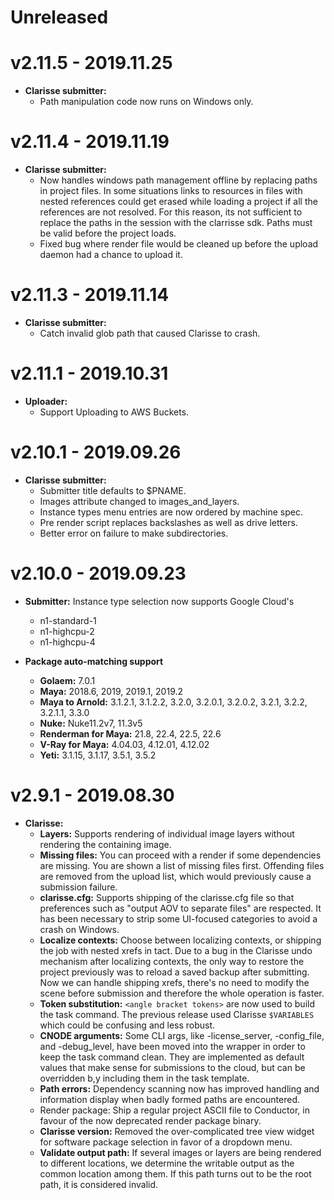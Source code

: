 # Unreleased


# v2.11.5 -  2019.11.25

* **Clarisse submitter:** 
  * Path manipulation code now runs on Windows only.

# v2.11.4 -  2019.11.19

* **Clarisse submitter:** 
  * Now handles windows path management offline by replacing paths in project files. In some situations links to resources in files with nested references could get erased while loading a project if all the references are not resolved. For this reason, its not sufficient to replace the paths in the session with the clarrisse sdk. Paths must be valid before the project loads. 
  * Fixed bug where render file would be cleaned up before the upload daemon had a chance to upload it.

# v2.11.3  -  2019.11.14

* **Clarisse submitter:**
  * Catch invalid glob path that caused Clarisse to crash.

# v2.11.1  -  2019.10.31

* **Uploader:**
    * Support Uploading to AWS Buckets.

# v2.10.1  -  2019.09.26

* **Clarisse submitter:**
  * Submitter title defaults to $PNAME.
  * Images attribute changed to images_and_layers.
  * Instance types menu entries are now ordered by machine spec.
  * Pre render script replaces backslashes as well as drive letters.
  * Better error on failure to make subdirectories.

# v2.10.0  -  2019.09.23

* **Submitter:** Instance type selection now supports Google Cloud's
    * n1-standard-1
    * n1-highcpu-2
    * n1-highcpu-4

* **Package auto-matching support**
  * **Golaem:** 7.0.1
  * **Maya:** 2018.6, 2019, 2019.1, 2019.2
  * **Maya to Arnold:** 3.1.2.1, 3.1.2.2, 3.2.0, 3.2.0.1, 3.2.0.2, 3.2.1, 3.2.2, 3.2.1.1, 3.3.0
  * **Nuke:** Nuke11.2v7, 11.3v5
  * **Renderman for Maya:** 21.8, 22.4, 22.5, 22.6
  * **V-Ray for Maya:** 4.04.03, 4.12.01, 4.12.02
  * **Yeti:** 3.1.15, 3.1.17, 3.5.1, 3.5.2

# v2.9.1  -  2019.08.30

* **Clarisse:**
  * **Layers:** Supports rendering of individual image layers without rendering the containing image.
  * **Missing files:** You can proceed with a render if some dependencies are missing. You are shown a list of missing files first. Offending files are removed from the upload list, which would previously cause a submission failure.
  * **clarisse.cfg:** Supports shipping of the clarisse.cfg file so that preferences such as "output AOV to separate files" are respected. It has been necessary to strip some UI-focused categories to avoid a crash on Windows.
  * **Localize contexts:** Choose between localizing contexts, or shipping the job with nested xrefs in tact. Due to a bug in the Clarisse undo mechanism after localizing contexts, the only way to restore the project previously was to reload a saved backup after submitting. Now we can handle shipping xrefs, there's no need to modify the scene before submission and therefore the whole operation is faster.
  * **Token substitution:** `<angle bracket tokens>` are now used to build the task command. The previous release used Clarisse `$VARIABLES` which could be confusing and less robust.
  * **CNODE arguments:** Some CLI args, like -license_server, -config_file, and -debug_level, have been moved into the wrapper in order to keep the task command clean. They are implemented as default values that make sense for submissions to the cloud, but can be overridden b,y including them in the task template.
  * **Path errors:** Dependency scanning now has improved handling and information display when badly formed paths are encountered.
  * Render package: Ship a regular project ASCII file to Conductor, in favour of the now deprecated render package binary.
  * **Clarisse version:**  Removed the over-complicated tree view widget for software package selection in favor of a dropdown menu.
  * **Validate output path:**  If several images or layers are being rendered to different locations, we determine the writable output as the common location among them. If this path turns out to be the root path, it is considered invalid.
